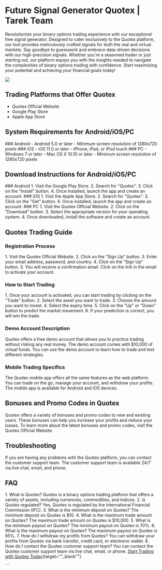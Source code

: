 # Future Signal Generator Quotex \| Tarek Team

Revolutionize your binary options trading experience with our
exceptional free signal generator. Designed to cater exclusively to the
Quotex platform, our tool provides meticulously crafted signals for both
the real and virtual markets. Say goodbye to guesswork and embrace
data-driven decisions with our high-precision signals. Whether you\'re a
seasoned trader or just starting out, our platform equips you with the
insights needed to navigate the complexities of binary options trading
with confidence. Start maximizing your potential and achieving your
financial goals today!

[![](https://static.quotex.io/files/4_en/300_250.jpg)](https://traff.sbs/brokerqxlid)

## Trading Platforms that Offer Quotex

-   Quotex Official Website
-   Google Play Store
-   Apple App Store

## System Requirements for Android/iOS/PC

\### Android - Android 5.0 or later - Minimum screen resolution of
1280x720 pixels \### iOS - iOS 11.0 or later - iPhone, iPad, or iPod
touch \### PC - Windows 7 or later - Mac OS X 10.10 or later - Minimum
screen resolution of 1280x720 pixels

## Download Instructions for Android/iOS/PC

\### Android 1. Visit the Google Play Store. 2. Search for
"Quotex". 3. Click on the "Install" button. 4. Once
installed, launch the app and create an account. \### iOS 1. Visit the
Apple App Store. 2. Search for "Quotex". 3. Click on the
"Get" button. 4. Once installed, launch the app and create an
account. \### PC 1. Visit the Quotex Official Website. 2. Click on the
"Download" button. 3. Select the appropriate version for your
operating system. 4. Once downloaded, install the software and create an
account.

## Quotex Trading Guide

### Registration Process

1\. Visit the Quotex Official Website. 2. Click on the "Sign Up"
button. 3. Enter your email address, password, and country. 4. Click on
the "Sign Up" button. 5. You will receive a confirmation email.
Click on the link in the email to activate your account.

### How to Start Trading

1\. Once your account is activated, you can start trading by clicking on
the "Trade" button. 2. Select the asset you want to trade. 3.
Choose the amount you want to invest. 4. Select the expiry time. 5.
Click on the "Up" or "Down" button to predict the market
movement. 6. If your prediction is correct, you will win the trade.

### Demo Account Description

Quotex offers a free demo account that allows you to practice trading
without risking any real money. The demo account comes with \$10,000 of
virtual funds. You can use the demo account to learn how to trade and
test different strategies.

### Mobile Trading Specifics

The Quotex mobile app offers all the same features as the web platform.
You can trade on the go, manage your account, and withdraw your profits.
The mobile app is available for Android and iOS devices.

## Bonuses and Promo Codes in Quotex

Quotex offers a variety of bonuses and promo codes to new and existing
users. These bonuses can help you increase your profits and reduce your
losses. To learn more about the latest bonuses and promo codes, visit
the Quotex Official Website.

## Troubleshooting

If you are having any problems with the Quotex platform, you can contact
the customer support team. The customer support team is available 24/7
via live chat, email, and phone.

## FAQ

1\. What is Quotex? Quotex is a binary options trading platform that
offers a variety of assets, including currencies, commodities, and
indices. 2. Is Quotex regulated? Yes, Quotex is regulated by the
International Financial Commission (IFC). 3. What is the minimum deposit
on Quotex? The minimum deposit on Quotex is \$10. 4. What is the maximum
trade amount on Quotex? The maximum trade amount on Quotex is \$10,000.
5. What is the minimum payout on Quotex? The minimum payout on Quotex is
70%. 6. What is the maximum payout on Quotex? The maximum payout on
Quotex is 95%. 7. How do I withdraw my profits from Quotex? You can
withdraw your profits from Quotex via bank transfer, credit card, or
electronic wallet. 8. How do I contact the Quotex customer support team?
You can contact the Quotex customer support team via live chat, email,
or phone. [Start Trading with Quotex
Today](\%22https://traff.sbs/brokerqxlid\%22){target=""_blank""}

\`\`\`

